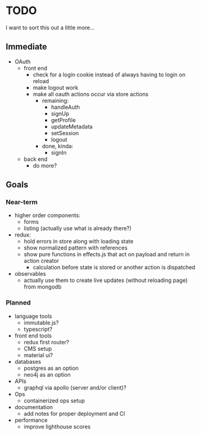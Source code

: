 # TODO

I want to sort this out a little more...

## Immediate

- OAuth
  - front end
    - check for a login cookie instead of always having to login on reload
    - make logout work
    - make all oauth actions occur via store actions
      - remaining:
        - handleAuth
        - signUp
        - getProfile
        - updateMetadata
        - setSession
        - logout
      - done, kinda:
        - signIn
  - back end
    - do more?

## Goals

### Near-term

- higher order components:
  - forms
  - listing (actually use what is already there?)
- redux:
  - hold errors in store along with loading state
  - show normalized pattern with references
  - show pure functions in effects.js that act on payload and return in action creator
    - calculation before state is stored or another action is dispatched
- observables
  - actually use them to create live updates (without reloading page) from mongodb

### Planned

- language tools
  - immutable.js?
  - typescript?
- front end tools
  - redux first router?
  - CMS setup
  - material ui?
- databases
  - postgres as an option
  - neo4j as an option
- APIs
  - graphql via apollo (server and/or client)?
- Ops
  - containerized ops setup
- documentation
  - add notes for proper deployment and CI
- performance
  - improve lighthouse scores

